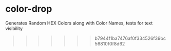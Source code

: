 
# color-drop
Generates Random HEX Colors along with Color Names, tests for text visibility
>>>>>>> b7944f1ba7476af0f334526f39bc56810f0f8d62
